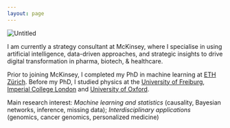 ```yaml
---
layout: page
---
```


<img src="https://fritzbayer.github.io/img.JPEG" alt="Untitled" />

I am currently a strategy consultant at McKinsey, where I specialise in using artificial intelligence, data-driven approaches, and strategic insights to drive digital transformation in pharma, biotech, & healthcare. 

Prior to joining McKinsey, I completed my PhD in machine learning at [ETH Zürich](https://ethz.ch/en.html). Before my PhD, I studied physics at the [University of Freiburg](https://uni-freiburg.de/en/), [Imperial College London](https://www.imperial.ac.uk) and [University of Oxford](https://www.ox.ac.uk).

Main research interest: *Machine learning and statistics* (causality, Bayesian networks, inference, missing data); *Interdisciplinary applications* (genomics, cancer genomics, personalized medicine)

